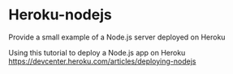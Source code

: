 # Heroku-nodejs
Provide a small example of a Node.js server deployed on Heroku

Using this tutorial to deploy a Node.js app on Heroku
https://devcenter.heroku.com/articles/deploying-nodejs
